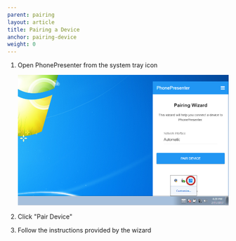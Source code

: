 ```yaml
---
parent: pairing
layout: article
title: Pairing a Device
anchor: pairing-device
weight: 0
---
```


1. Open PhonePresenter from the system tray icon

    ![PhonePresenter in system tray](/assets/img/system_tray_win.png)

2. Click "Pair Device"

3. Follow the instructions provided by the wizard
